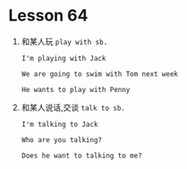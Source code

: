 # Lesson 64

1. 和某人玩 `play with sb.`

   ```
   I'm playing with Jack

   We are going to swim with Tom next week

   He wants to play with Penny
   ```

2. 和某人说话,交谈 `talk to sb.`

   ```
   I'm talking to Jack

   Who are you talking?

   Does he want to talking to me?
   ```
